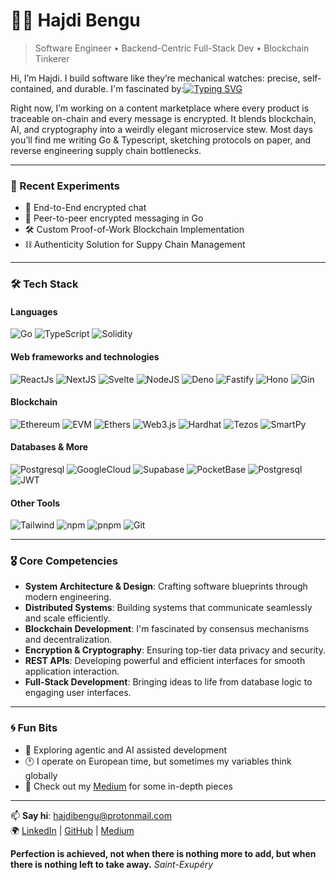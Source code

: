 # 👨‍🚀 Hajdi Bengu

> Software Engineer • Backend-Centric Full-Stack Dev • Blockchain Tinkerer

Hi, I’m Hajdi. I build software like they’re mechanical watches: precise, self-contained, and durable.  I'm fascinated by:[![Typing SVG](https://readme-typing-svg.demolab.com?font=Blimone&duration=4000&pause=1000&color=22BB88&width=800&lines=Systems+that+scale+without+panicking;Networks+that+self-heal+like+magic;Code+that+survives+a+refactor+storm;Encrypted+apps+that+even+I+can’t+break;Blockchains+that+don’t+need+trust+to+work;Peer-to-peer+networks+that+talk+behind+my+back;Smart+contracts+that+don’t+blow+up+gas;Architectures+clean+enough+to+frame;Minimal+interfaces+with+maximum+aura;Microservices+that+act+like+adults;Error+handling+that+doesn’t+blame+me;Transactions+that+commit+to+their+choices;Logs+that+tell+the+truth+and+nothing+but;Interfaces+that+don’t+leak+their+feelings;Go+routines+that+know+when+to+stop;Code+comments+that+age+gracefully;Consensus+without+drama;Trustless+systems+you+can+trust;Data+flows+like+tea+through+a+ceramic+pot)](https://git.io/typing-svg)

Right now, I’m working on a content marketplace where every product is traceable on-chain and every message is encrypted. It blends blockchain, AI, and cryptography into a weirdly elegant microservice stew.  Most days you’ll find me writing Go & Typescript, sketching protocols on paper, and reverse engineering supply chain bottlenecks.

---

### 🧪 Recent Experiments
- 🔐 End-to-End encrypted chat
- 📡 Peer-to-peer encrypted messaging in Go
- 🛠️ Custom Proof-of-Work Blockchain Implementation
- ⛓️ Authenticity Solution for Suppy Chain Management 

---

### 🛠️ Tech Stack
 
#### Languages
![Go](https://img.shields.io/badge/-Go-00ADD8?logo=go&style=for-the-badge&logoColor=white) ![TypeScript](https://img.shields.io/badge/-TypeScript-3178C6?logo=Typescript&style=for-the-badge&logoColor=white) ![Solidity](https://img.shields.io/badge/-Solidity-363636?logo=solidity&style=for-the-badge&logoColor=white) 

#### Web frameworks and technologies
![ReactJs](https://img.shields.io/badge/-React-61DAFB?logo=React&style=for-the-badge&logoColor=34495E) ![NextJS](https://img.shields.io/badge/-Next%20JS-000000?logo=Next.js&style=for-the-badge&logoColor=white) ![Svelte](https://img.shields.io/badge/-Svelte-FF3E00?logo=Svelte&style=for-the-badge&logoColor=white) ![NodeJS](https://img.shields.io/badge/-Node%20JS-339933?logo=Node.js&style=for-the-badge&logoColor=black) ![Deno](https://img.shields.io/badge/-Deno-70FFAF?logo=Deno&style=for-the-badge&logoColor=black) ![Fastify](https://img.shields.io/badge/-Fastify-000000?logo=Fastify&style=for-the-badge) ![Hono](https://img.shields.io/badge/-Hono-000000?logo=Hono&style=for-the-badge)  ![Gin](https://img.shields.io/badge/-Gin-white?logo=Gin&style=for-the-badge)

#### Blockchain
![Ethereum](https://img.shields.io/badge/-Ethereum-3C3C3D?logo=Ethereum&style=for-the-badge) ![EVM](https://img.shields.io/badge/-EVM-white?style=for-the-badge) ![Ethers](https://img.shields.io/badge/-Ethers-2535A0?logo=Ethers&style=for-the-badge) ![Web3.js](https://img.shields.io/badge/-Web3%20JS-white?logo=Web3.js&style=for-the-badge&logoColor=F16822) ![Hardhat](https://img.shields.io/badge/-Hardhat-F7DF1E?&style=for-the-badge) ![Tezos](https://img.shields.io/badge/-Tezos-0F61FF?&style=for-the-badge) ![SmartPy](https://img.shields.io/badge/-SmartPy-blue?&style=for-the-badge)

#### Databases & More
![Postgresql](https://img.shields.io/badge/-Postgresql-4169E1?logo=PostgreSQL&style=for-the-badge&logoColor=white) ![GoogleCloud](https://img.shields.io/badge/-Google%20Cloud-white?logo=GoogleCloud&style=for-the-badge&logoColor=4285F4) ![Supabase](https://img.shields.io/badge/-Supabase-3FCF8E?logo=Supabase&style=for-the-badge&logoColor=black) ![PocketBase](https://img.shields.io/badge/-PocketBase-B8DBE4?logo=PocketBase&style=for-the-badge&logoColor=black) ![Postgresql](https://img.shields.io/badge/-Vercel-000000?logo=VErcel&style=for-the-badge) ![JWT](https://img.shields.io/badge/-JWT-000000?logo=JsonWebTokens&style=for-the-badge)


#### Other Tools
![Tailwind](https://img.shields.io/badge/-Tailwind-06B6D4?logo=tailwindcss&style=for-the-badge&logoColor=black)  ![npm](https://img.shields.io/badge/-npm-CB3837?logo=npm&style=for-the-badge) ![pnpm](https://img.shields.io/badge/-pnpm-gray?logo=pnpm&style=for-the-badge&logoColor=F69220) ![Git](https://img.shields.io/badge/-Git-F05032?logo=git&style=for-the-badge&logoColor=white)

---

### 🎖️ Core Competencies
* **System Architecture & Design**: Crafting software blueprints through modern engineering.
* **Distributed Systems**: Building systems that communicate seamlessly and scale efficiently.
* **Blockchain Development**: I'm fascinated by consensus mechanisms and decentralization.
* **Encryption & Cryptography**: Ensuring top-tier data privacy and security.
* **REST APIs**: Developing powerful and efficient interfaces for smooth application interaction.
* **Full-Stack Development**: Bringing ideas to life from database logic to engaging user interfaces.

---

### 🌀 Fun Bits
- 🌌 Exploring agentic and AI assisted development
- 🕐 I operate on European time, but sometimes my variables think globally  
- 📖 Check out my [Medium](https://medium.com/@hajdibengu) for some in-depth pieces

---

📫 **Say hi**: hajdibengu@protonmail.com  
🌍 [LinkedIn](https://linkedin.com/in/hajdi-bengu) | [GitHub](https://github.com/HajdiBengu) | [Medium](https://medium.com/@hajdibengu)

**Perfection is achieved, not when there is nothing more to add, but when there is nothing left to take away.** <em>Saint-Exupéry</em>
